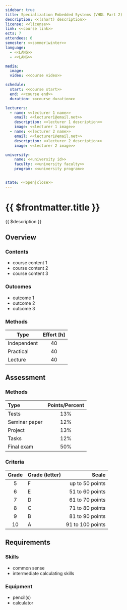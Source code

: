 ```yaml
---
sidebar: true
title: Specialization Embedded Systems (VHDL Part 2)
description: <<(short) description>>
license: <<license>>
link: <<course link>>
ects: 7
attendees: 6
semester: <<sommer|winter>>
language: 
  - <<LANG>>
  - <<LANG>>

media:
  image:
  video: <<course video>>

schedule:
  start: <<course start>>
  end: <<course end>>
  duration: <<course duration>>

lecturers:
  - name: <<lecturer 1 name>>
    email: <<lecturer1@email.net>>
    description: <<lecturer 1 description>>
    image: <<lecturer 1 image>>
  - name: <<lecturer 2 name>>
    email: <<lecturer1@email.net>>
    description: <<lecturer 2 description>>
    image: <<lecturer 2 image>>

university:
    name: <<university id>>
    faculty: <<university faculty>>
    program: <<university program>>


state: <<open|close>>
---
```


# {{ $frontmatter.title }}

{{ $description }}

## Overview

### Contents

* course content 1
* course content 2
* course content 3

### Outcomes

* outcome 1
* outcome 2
* outcome 3

### Methods

| Type        | Effort [h] |
| ----------- | :--------: |
| Independent |     40     |
| Practical   |     40     |
| Lecture     |     40     |

## Assessment

### Methods

| Type          | Points/Percent |
| :------------ | :------------: |
| Tests         |      13%       |
| Seminar paper |      12%       |
| Project       |      13%       |
| Tasks         |      12%       |
| Final exam    |      50%       |

### Criteria

| Grade | Grade (letter) |            Scale |
| :---: | -------------- | ---------------: |
|   5   | F              |  up to 50 points |
|   6   | E              |  51 to 60 points |
|   7   | D              |  61 to 70 points |
|   8   | C              |  71 to 80 points |
|   9   | B              |  81 to 90 points |
|  10   | A              | 91 to 100 points |

## Requirements

### Skills

* common sense
* intermediate calculating skills

### Equipment

* pencil(s)
* calculator
